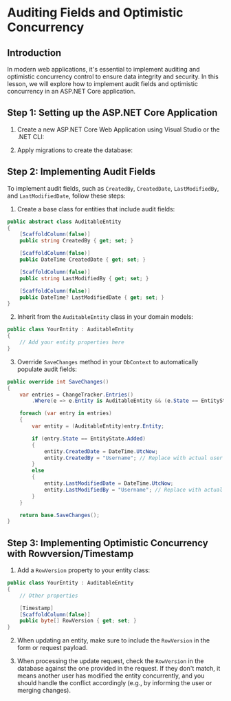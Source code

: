 # Auditing Fields and Optimistic Concurrency

## Introduction

In modern web applications, it's essential to implement auditing and optimistic concurrency control to ensure data integrity and security. In this lesson, we will explore how to implement audit fields and optimistic concurrency in an ASP.NET Core application.

## Step 1: Setting up the ASP.NET Core Application

1. Create a new ASP.NET Core Web Application using Visual Studio or the .NET CLI:

2. Apply migrations to create the database:

## Step 2: Implementing Audit Fields

To implement audit fields, such as `CreatedBy`, `CreatedDate`, `LastModifiedBy`, and `LastModifiedDate`, follow these steps:

1. Create a base class for entities that include audit fields:

```csharp
public abstract class AuditableEntity
{
    [ScaffoldColumn(false)]
    public string CreatedBy { get; set; }

    [ScaffoldColumn(false)]
    public DateTime CreatedDate { get; set; }

    [ScaffoldColumn(false)]
    public string LastModifiedBy { get; set; }

    [ScaffoldColumn(false)]
    public DateTime? LastModifiedDate { get; set; }
}
```

2. Inherit from the `AuditableEntity` class in your domain models:

```csharp
public class YourEntity : AuditableEntity
{
    // Add your entity properties here
}
```

3. Override `SaveChanges` method in your `DbContext` to automatically populate audit fields:

```csharp
public override int SaveChanges()
{
    var entries = ChangeTracker.Entries()
        .Where(e => e.Entity is AuditableEntity && (e.State == EntityState.Added || e.State == EntityState.Modified));

    foreach (var entry in entries)
    {
        var entity = (AuditableEntity)entry.Entity;

        if (entry.State == EntityState.Added)
        {
            entity.CreatedDate = DateTime.UtcNow;
            entity.CreatedBy = "Username"; // Replace with actual user information
        }
        else
        {
            entity.LastModifiedDate = DateTime.UtcNow;
            entity.LastModifiedBy = "Username"; // Replace with actual user information
        }
    }

    return base.SaveChanges();
}
```

## Step 3: Implementing Optimistic Concurrency with Rowversion/Timestamp

1. Add a `RowVersion` property to your entity class:

```csharp
public class YourEntity : AuditableEntity
{
    // Other properties

    [Timestamp]
    [ScaffoldColumn(false)]
    public byte[] RowVersion { get; set; }
}
```

2. When updating an entity, make sure to include the `RowVersion` in the form or request payload.

3. When processing the update request, check the `RowVersion` in the database against the one provided in the request. If they don't match, it means another user has modified the entity concurrently, and you should handle the conflict accordingly (e.g., by informing the user or merging changes).